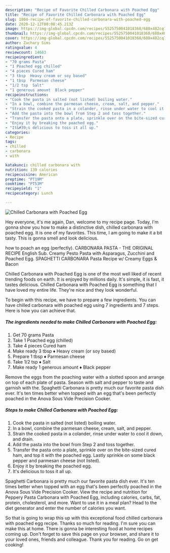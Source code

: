 ```yaml
---
description: "Recipe of Favorite Chilled Carbonara with Poached Egg"
title: "Recipe of Favorite Chilled Carbonara with Poached Egg"
slug: 1804-recipe-of-favorite-chilled-carbonara-with-poached-egg
date: 2020-12-12T00:08:45.213Z
image: https://img-global.cpcdn.com/recipes/5525750041018368/680x482cq70/chilled-carbonara-with-poached-egg-recipe-main-photo.jpg
thumbnail: https://img-global.cpcdn.com/recipes/5525750041018368/680x482cq70/chilled-carbonara-with-poached-egg-recipe-main-photo.jpg
cover: https://img-global.cpcdn.com/recipes/5525750041018368/680x482cq70/chilled-carbonara-with-poached-egg-recipe-main-photo.jpg
author: Zachary Sims
ratingvalue: 4
reviewcount: 14683
recipeingredient:
- "70 grams Pasta"
- "1 Poached egg chilled"
- "4 pieces Cured ham"
- "3 tbsp  Heavy cream or soy based"
- "1 tbsp  Parmesan cheese"
- "1/2 tsp  Salt"
- "1 generous amount  Black pepper"
recipeinstructions:
- "Cook the pasta in salted (not listed) boiling water."
- "In a bowl, combine the parmesan cheese, cream, salt, and pepper."
- "Strain the cooked pasta in a colander, rinse under water to cool it down, and drain."
- "Add the pasta into the bowl from Step 2 and toss together."
- "Transfer the pasta onto a plate, sprinkle over on the bite-sized cured ham, and top it with the poached egg. Lastly sprinkle on some black pepper and parmesan cheese (not listed)."
- "Enjoy it by breaking the poached egg."
- "It&#39;s delicious to toss it all up."
categories:
- Recipe
tags:
- chilled
- carbonara
- with

katakunci: chilled carbonara with 
nutrition: 139 calories
recipecuisine: American
preptime: "PT19M"
cooktime: "PT53M"
recipeyield: "1"
recipecategory: Lunch

---
```



![Chilled Carbonara with Poached Egg](https://img-global.cpcdn.com/recipes/5525750041018368/680x482cq70/chilled-carbonara-with-poached-egg-recipe-main-photo.jpg)

Hey everyone, it's me again, Dan, welcome to my recipe page. Today, I'm gonna show you how to make a distinctive dish, chilled carbonara with poached egg. It is one of my favorites. This time, I am going to make it a bit tasty. This is gonna smell and look delicious.

how to poach an egg (perfectly). CARBONARA PASTA - THE ORIGINAL RECIPE English Sub. Creamy Pesto Pasta with Asparagus, Zucchini and Poached Egg. SPAGHETTI CARBONARA Pasta Recipe w/ Creamy Eggs &amp; Bacon

Chilled Carbonara with Poached Egg is one of the most well liked of recent trending foods on earth. It is enjoyed by millions daily. It's simple, it is fast, it tastes delicious. Chilled Carbonara with Poached Egg is something that I have loved my entire life. They're nice and they look wonderful.


To begin with this recipe, we have to prepare a few ingredients. You can have chilled carbonara with poached egg using 7 ingredients and 7 steps. Here is how you can achieve that.

<!--inarticleads1-->

##### The ingredients needed to make Chilled Carbonara with Poached Egg:

1. Get 70 grams Pasta
1. Take 1 Poached egg (chilled)
1. Take 4 pieces Cured ham
1. Make ready 3 tbsp ♦ Heavy cream (or soy based)
1. Prepare 1 tbsp ♦ Parmesan cheese
1. Take 1/2 tsp ♦ Salt
1. Make ready 1 generous amount ♦ Black pepper


Remove the eggs from the poaching water with a slotted spoon and arrange on top of each plate of pasta. Season with salt and pepper to taste and garnish with the. Spaghetti Carbonara is pretty much our favorite pasta dish ever. It&#39;s ten times better when topped with an egg that&#39;s been perfectly poached in the Anova Sous Vide Precision Cooker. 

<!--inarticleads2-->

##### Steps to make Chilled Carbonara with Poached Egg:

1. Cook the pasta in salted (not listed) boiling water.
1. In a bowl, combine the parmesan cheese, cream, salt, and pepper.
1. Strain the cooked pasta in a colander, rinse under water to cool it down, and drain.
1. Add the pasta into the bowl from Step 2 and toss together.
1. Transfer the pasta onto a plate, sprinkle over on the bite-sized cured ham, and top it with the poached egg. Lastly sprinkle on some black pepper and parmesan cheese (not listed).
1. Enjoy it by breaking the poached egg.
1. It&#39;s delicious to toss it all up.


Spaghetti Carbonara is pretty much our favorite pasta dish ever. It&#39;s ten times better when topped with an egg that&#39;s been perfectly poached in the Anova Sous Vide Precision Cooker. View the recipe and nutrition for Peppery Pasta Carbonara with Poached Egg, including calories, carbs, fat, protein, cholesterol, and more. Want to use it in a meal plan? Head to the diet generator and enter the number of calories you want. 

So that is going to wrap this up with this exceptional food chilled carbonara with poached egg recipe. Thanks so much for reading. I'm sure you can make this at home. There is gonna be interesting food at home recipes coming up. Don't forget to save this page on your browser, and share it to your loved ones, friends and colleague. Thank you for reading. Go on get cooking!
